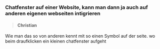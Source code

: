 ### Chatfenster auf einer Website, kann man dann ja auch auf anderen eigenen webseiten intigrieren

> #### Christian
Wie man das so von anderen kennt mit so einen Symbol auf der seite. wo beim draufklicken ein kleinen chatfenster aufgeht
